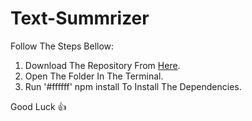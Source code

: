 # Text-Summrizer

Follow The Steps Bellow:
1. Download The Repository From [Here](https://github.com/Yusuf4zzam/Text-Summrizer/archive/refs/heads/main.zip).
2. Open The Folder In The Terminal.
3. Run '#ffffff' npm install To Install The Dependencies.
 
Good Luck :+1:

